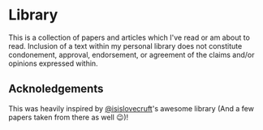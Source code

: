 # Library

This is a collection of papers and articles which I've read or am about to read. Inclusion of a text within my personal library does not constitute condonement, approval, endorsement, or agreement of the claims and/or opinions expressed within.

## Acknoledgements

This was heavily inspired by [@isislovecruft](https://github.com/isislovecruft/library--)'s awesome library (And a few papers taken from there as well :wink:)!